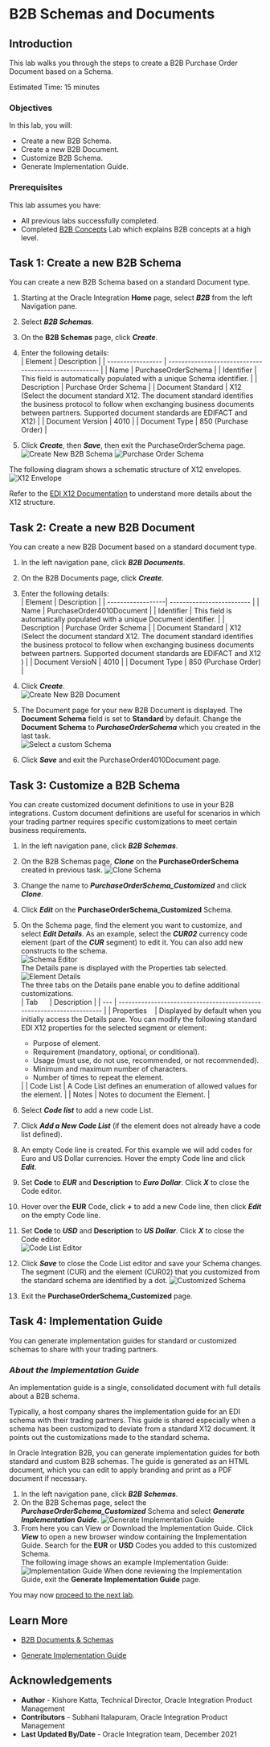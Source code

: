 # B2B Schemas and Documents

## Introduction

This lab walks you through the steps to create a B2B Purchase Order Document based on a Schema.

Estimated Time: 15 minutes

### Objectives

In this lab, you will:

* Create a new B2B Schema.
* Create a new B2B Document.
* Customize B2B Schema.
* Generate Implementation Guide.

### Prerequisites

This lab assumes you have:

* All previous labs successfully completed.
* Completed [B2B Concepts](../workshops/freetier/?lab=gettingStartedB2B) Lab which explains B2B concepts at a high level.

## Task 1: Create a new B2B Schema

You can create a new B2B Schema based on a standard Document type.

1. Starting at the Oracle Integration **Home** page, select ***B2B*** from the left Navigation pane.
2. Select ***B2B Schemas***.
3. On the **B2B Schemas** page, click ***Create***.
4. Enter the following details:  
| Element           | Description                                           |
| ----------------- | ----------------------------------------------------- |
| Name              | PurchaseOrderSchema                                   |
| Identifier        | This field is automatically populated with a unique Schema identifier. |
| Description       | Purchase Order Schema                                 |
| Document Standard | X12 (Select the document standard X12. The document standard identifies the business protocol to follow when exchanging business documents between partners. Supported document standards are EDIFACT and X12) |
| Document Version  | 4010                                                  |
| Document Type     | 850 (Purchase Order)                                  |

5. Click ***Create***, then ***Save***, then exit the PurchaseOrderSchema page.  
![Create New B2B Schema](images/poSchema4010.png)
![Purchase Order Schema](images/poSchema-Structure.png)

The following diagram shows a schematic structure of X12 envelopes.
![X12 Envelope](images/x12_env_structure.png)

Refer to the [EDI X12 Documentation](https://docs.oracle.com/en/cloud/paas/integration-cloud/integration-b2b/edi-x12.html#GUID-7C278E59-A35E-41A2-8EB7-9E947FF32F4E) to understand more details about the X12 structure.

## Task 2: Create a new B2B Document

You can create a new B2B Document based on a standard document type.

1. In the left navigation pane, click ***B2B Documents***.
2. On the B2B Documents page, click ***Create***.
3. Enter the following details:  
| Element           | Description               |
| ------------------| ------------------------- |
| Name              | PurchaseOrder4010Document |
| Identifier        | This field is automatically populated with a unique Document identifier. |
| Description       | Purchase Order Schema     |
| Document Standard | X12 (Select the document standard X12. The document standard identifies the business protocol to follow when exchanging business documents between partners. Supported document standards are EDIFACT and X12 ) |
| Document VersioN  | 4010                      |
| Document Type     | 850 (Purchase Order)      |

4. Click ***Create***.  
![Create New B2B Document](images/poDocument4010.png)
5. The Document page for your new B2B Document is displayed. The **Document Schema** field is set to **Standard** by default. Change the **Document Schema** to ***PurchaseOrderSchema*** which you created in the last task.  
![Select a custom Schema](images/poDocument4010-Customize.png)
6. Click ***Save*** and exit the PurchaseOrder4010Document page.

## Task 3: Customize a B2B Schema

You can create customized document definitions to use in your B2B integrations. Custom document definitions are useful for scenarios in which your trading partner requires specific customizations to meet certain business requirements.

1. In the left navigation pane, click ***B2B Schemas***.
2. On the B2B Schemas page, ***Clone*** on the **PurchaseOrderSchema** created in previous task.
![Clone Schema](images/customizePOSchema4010-Clone.png)

3. Change the name to ***PurchaseOrderSchema_Customized*** and click ***Clone***.
4. Click ***Edit*** on the **PurchaseOrderSchema_Customized** Schema.
5. On the Schema page, find the element you want to customize, and select ***Edit Details***. As an example, select the ***CUR02*** currency code element (part of the ***CUR*** segment) to edit it. You can also add new constructs to the schema.  
![Schema Editor](images/customizePOSchema4010-EditCur02.png)  
The Details pane is displayed with the Properties tab selected.
![Element Details](images/customizePOSchema4010-EditCur02-1.png)  
The three tabs on the Details pane enable you to define additional customizations.  
| Tab &nbsp;&nbsp;&nbsp;&nbsp; | Description                                                           |
| --- | --------------------------------------------------------------------- |
| Properties &nbsp;&nbsp; | Displayed by default when you initially access the Details pane. You can modify the following standard EDI X12 properties for the selected segment or element:  <ul><li>Purpose of element.</li><li>Requirement (mandatory, optional, or conditional).</li><li>Usage (must use, do not use, recommended, or not recommended).</li><li>Minimum and maximum number of characters.</li><li>Number of times to repeat the element.</li></ul> |
| Code List    | A Code List defines an enumeration of allowed values for the element. |
| Notes        | Notes to document the Element.                                    |

6. Select ***Code list*** to add a new code List.
7. Click ***Add a New Code List*** (if the element does not already have a code list defined).
8. An empty Code line is created. For this example we will add codes for Euro and US Dollar currencies. Hover the empty Code line and click ***Edit***.
9. Set **Code** to ***EUR*** and **Description** to ***Euro Dollar***. Click ***X*** to close the Code editor.
10. Hover over the **EUR** Code, click ***+*** to add a new Code line, then click ***Edit*** on the empty Code line.
11. Set **Code** to ***USD*** and **Description** to ***US Dollar***. Click ***X*** to close the Code editor.  
![Code List Editor](images/customizePOSchema4010-EditCur02-2.png)
12. Click ***Save*** to close the Code List editor and save your Schema changes. The segment (CUR) and the element (CUR02) that you customized from the standard schema are identified by a dot.
![Customized Schema](images/customizePOSchema4010-EditCur02-3.png)
13. Exit the **PurchaseOrderSchema_Customized** page.

## Task 4: Implementation Guide

You can generate implementation guides for standard or customized schemas to share with your trading partners.

### *About the Implementation Guide*

An implementation guide is a single, consolidated document with full details about a B2B schema.

Typically, a host company shares the implementation guide for an EDI schema with their trading partners. This guide is shared especially when a schema has been customized to deviate from a standard X12 document. It points out the customizations made to the standard schema.

In Oracle Integration B2B, you can generate implementation guides for both standard and custom B2B schemas. The guide is generated as an HTML document, which you can edit to apply branding and print as a PDF document if necessary.

1. In the left navigation pane, click ***B2B Schemas***.
2. On the B2B Schemas page, select the ***PurchaseOrderSchema_Customized*** Schema and select ***Generate Implementation Guide***.
![Generate Implementation Guide](images/customizePOSchema4010-ImplGuide-1.png)
3. From here you can View or Download the Implementation Guide. Click ***View*** to open a new browser window containing the Implementation Guide. Search for the **EUR** or **USD** Codes you added to this customized Schema.  
The following image shows an example Implementation Guide:
![Implementation Guide](images/customizePOSchema4010-ImplGuide-2.png)
When done reviewing the Implementation Guide, exit the **Generate Implementation Guide** page.

You may now [proceed to the next lab](#next).

## Learn More

* [B2B Documents & Schemas](https://docs.oracle.com/en/cloud/paas/integration-cloud/integration-b2b/b2b-documents-and-b2b-schemas.html)

* [Generate Implementation Guide](https://docs.oracle.com/en/cloud/paas/integration-cloud/integration-b2b/generate-implementation-guide.html#GUID-04ED2504-39C4-4885-8A69-CEDDCA614308)

## Acknowledgements

* **Author** - Kishore Katta, Technical Director, Oracle Integration Product Management
* **Contributors** -  Subhani Italapuram, Oracle Integration Product Management
* **Last Updated By/Date** - Oracle Integration team, December 2021

